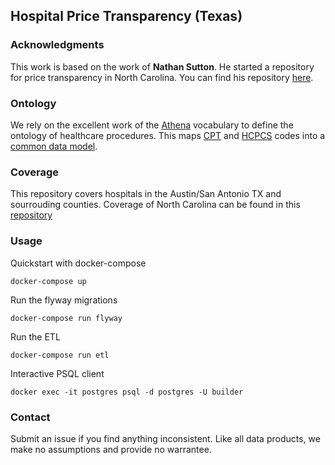 ## Hospital Price Transparency (Texas)

 

### Acknowledgments

This work is based on the work of **Nathan Sutton**. He started a repository for price transparency in North Carolina. You can find his repository [here][nategit].

### Ontology

We rely on the excellent work of the [Athena](https://athena.ohdsi.org/) vocabulary to define the ontology of healthcare procedures.  This maps [CPT](https://www.ama-assn.org/practice-management/cpt) and [HCPCS](https://www.cms.gov/Medicare/Coding/MedHCPCSGenInfo) codes into a [common data model](https://github.com/OHDSI/CommonDataModel).

### Coverage

This repository covers hospitals in the Austin/San Antonio TX and sourrouding counties. Coverage of North Carolina can be found in this [repository][nategit]

### Usage

Quickstart with docker-compose
```
docker-compose up
```

Run the flyway migrations
```
docker-compose run flyway
```

Run the ETL
```
docker-compose run etl
```

Interactive PSQL client
```
docker exec -it postgres psql -d postgres -U builder
```

### Contact

Submit an issue if you find anything inconsistent.  Like all data products, we make no assumptions and provide no warrantee.

[nategit]: https://github.com/nathansutton/hospital-price-transparency